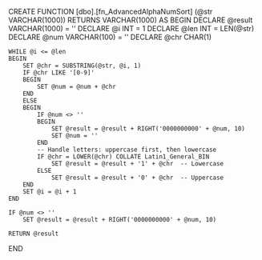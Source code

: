 CREATE FUNCTION [dbo].[fn_AdvancedAlphaNumSort] (@str VARCHAR(1000))
RETURNS VARCHAR(1000)
AS
BEGIN
    DECLARE @result VARCHAR(1000) = ''
    DECLARE @i INT = 1
    DECLARE @len INT = LEN(@str)
    DECLARE @num VARCHAR(100) = ''
    DECLARE @chr CHAR(1)

    WHILE @i <= @len
    BEGIN
        SET @chr = SUBSTRING(@str, @i, 1)
        IF @chr LIKE '[0-9]'
        BEGIN
            SET @num = @num + @chr
        END
        ELSE
        BEGIN
            IF @num <> ''
            BEGIN
                SET @result = @result + RIGHT('0000000000' + @num, 10)
                SET @num = ''
            END
            -- Handle letters: uppercase first, then lowercase
            IF @chr = LOWER(@chr) COLLATE Latin1_General_BIN
                SET @result = @result + '1' + @chr  -- Lowercase
            ELSE
                SET @result = @result + '0' + @chr  -- Uppercase
        END
        SET @i = @i + 1
    END

    IF @num <> ''
        SET @result = @result + RIGHT('0000000000' + @num, 10)

    RETURN @result
END